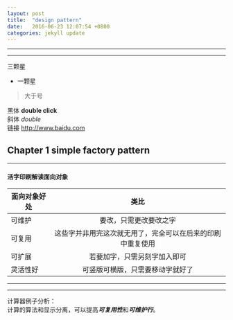 ```yaml
---
layout: post
title:  "design pattern"
date:   2016-06-23 12:07:54 +0800
categories: jekyll update
---
```


***
***
三颗星
* 一颗星
> 大于号  

黑体 __double click__    
斜体 _double_  
链接 <http://www.baidu.com>

## Chapter 1 simple factory pattern

***
#### 活字印刷解读面向对象

|面向对象好处   |类比           |
| ------------- |:-------------:|
| 可维护  |要改，只需更改要改之字 |
| 可复用  |这些字并非用完这次就无用了，完全可以在后来的印刷中重复使用 |
| 可扩展  |若要加字，只需另刻字加入即可 |
| 灵活性好|可竖版可横版，只需要移动字就好了 |

***

---
计算器例子分析：  
计算的算法和显示分离，可以提高***可复用性***和***可维护行***。


